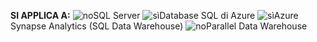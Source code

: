 <Token>**SI APPLICA A:** ![no](media/no.png)SQL Server ![sì](media/yes.png)Database SQL di Azure ![sì](media/yes.png)Azure Synapse Analytics (SQL Data Warehouse) ![no](media/no.png)Parallel Data Warehouse </Token>


